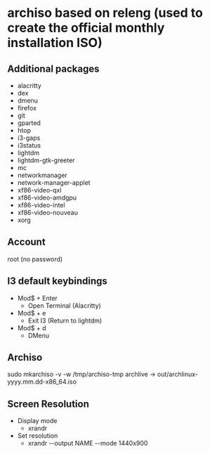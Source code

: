 # archiso based on releng (used to create the official monthly installation ISO)

## Additional packages

- alacritty
- dex
- dmenu
- firefox
- git
- gparted
- htop
- i3-gaps
- i3status
- lightdm
- lightdm-gtk-greeter
- mc
- networkmanager
- network-manager-applet
- xf86-video-qxl
- xf86-video-amdgpu
- xf86-video-intel
- xf86-video-nouveau
- xorg

## Account 

root (no password)

## I3 default keybindings

- Mod$ + Enter  
  - Open Terminal (Alacritty)
- Mod$ + e        
  - Exit I3 (Return to lightdm)
- Mod$ + d        
  - DMenu
  
## Archiso
  
  sudo mkarchiso -v -w /tmp/archiso-tmp archlive
  -> out/archlinux-yyyy.mm.dd-x86_64.iso
  
## Screen Resolution

  - Display mode
    - xrandr
  - Set resolution
    - xrandr --output NAME --mode 1440x900
  
